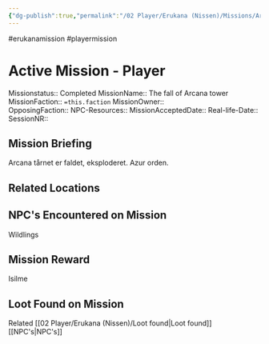 ```yaml
---
{"dg-publish":true,"permalink":"/02 Player/Erukana (Nissen)/Missions/Arcana Tower Explosion/","tags":["erukanamission","playermission"]}
---
```



#erukanamission #playermission

# Active Mission - Player
Missionstatus:: Completed
MissionName:: The fall of Arcana tower
MissionFaction:: `=this.faction`
MissionOwner::  
OpposingFaction:: 
NPC-Resources:: 
MissionAcceptedDate:: 
Real-life-Date:: 
SessionNR:: 

## Mission Briefing
Arcana tårnet er faldet, eksploderet. Azur orden.


## Related Locations



## NPC's Encountered on Mission
Wildlings



## Mission Reward
Isilme 




## Loot Found on Mission





Related 
[[02 Player/Erukana (Nissen)/Loot found\|Loot found]]
[[NPC's\|NPC's]]